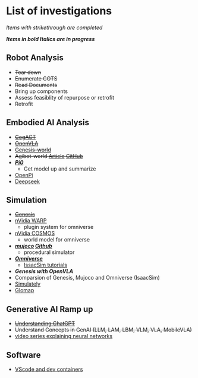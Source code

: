 # List of investigations
_Items with strikethrough are completed_

***Items in bold Italics are in progress***
## Robot Analysis
  * ~~Tear down~~
  * ~~Enumerate COTS~~
  * ~~Read Documents~~
  * Bring up components
  * Assess feasiblity of repurpose or retrofit
  * Retrofit
## Embodied AI Analysis
* ~~[CogACT](https://cogact.github.io/)~~
* ~~[OpenVLA](https://github.com/openvla/openvla)~~
* ~~[Genesis-world](https://genesis-embodied-ai.github.io/)~~
* ~~Agibot-world [Article](https://www.yicaiglobal.com/news/chinas-agibot-launches-open-source-robot-dataset-that-it-says-is-bigger-better-than-googles) [GitHub](https://github.com/OpenDriveLab/AgiBot-World?tab=readme-ov-file)~~
* ***[Pi0](https://github.com/allenzren/open-pi-zero?utm_source=tldraihttps://www.physicalintelligence.company/download/pi0.pdf)***
    * Get model up and summarize
* [OpenPi](https://github.com/Physical-Intelligence/openpi)
* [Deepseek](https://github.com/deepseek-ai/DeepSeek-V3)

## Simulation
* ~~[Genesis](https://genesis-embodied-ai.github.io/)~~
* [nVidia WARP](https://github.com/NVIDIA/warp)
    * plugin system for omniverse
* [nVidia COSMOS](https://www.nvidia.com/en-us/ai/cosmos/)
    * world model for omniverse
* ***[mujoco](https://mujoco.org/) [Github](https://github.com/google-deepmind/mujoco_playground)***
   * procedural simulator    
* ***[Omniverse](https://www.nvidia.com/en-us/omniverse/)***
    * [IssacSim tutorials](https://docs.omniverse.nvidia.com/isaacsim/latest/introductory_tutorials/index.html#)
* ***Genesis with OpenVLA***
* Comparsion of Genesis, Mujoco and Omniverse (IsaacSim)
* [Simulately](https://simulately.wiki/docs/)
* [Glomap](https://github.com/colmap/glomap)
 
## Generative AI Ramp up
* ~~[Understanding ChatGPT](https://writings.stephenwolfram.com/2023/02/what-is-chatgpt-doing-and-why-does-it-work/)~~
* ~~Understand Concepts in GenAI (LLM, LAM, LBM, VLM, VLA, MobileVLA)~~
* [video series explaining neural networks](https://youtube.com/playlist?list=PLiaHhY2iBX9hdHaRr6b7XevZtgZRa1PoU&si=tJoAmN8yy1aROMlW)

## Software
* [VScode and dev containers](https://code.visualstudio.com/docs/devcontainers/tutorial)
